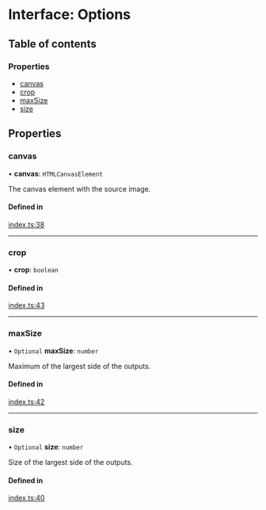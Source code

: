 # Interface: Options

## Table of contents

### Properties

- [canvas](Options.md#canvas)
- [crop](Options.md#crop)
- [maxSize](Options.md#maxsize)
- [size](Options.md#size)

## Properties

### canvas

• **canvas**: `HTMLCanvasElement`

The canvas element with the source image.

#### Defined in

[index.ts:38](https://github.com/javierbyte/base64-image-utils/blob/af6eb27/index.ts#L38)

___

### crop

• **crop**: `boolean`

#### Defined in

[index.ts:43](https://github.com/javierbyte/base64-image-utils/blob/af6eb27/index.ts#L43)

___

### maxSize

• `Optional` **maxSize**: `number`

Maximum of the largest side of the outputs.

#### Defined in

[index.ts:42](https://github.com/javierbyte/base64-image-utils/blob/af6eb27/index.ts#L42)

___

### size

• `Optional` **size**: `number`

Size of the largest side of the outputs.

#### Defined in

[index.ts:40](https://github.com/javierbyte/base64-image-utils/blob/af6eb27/index.ts#L40)

